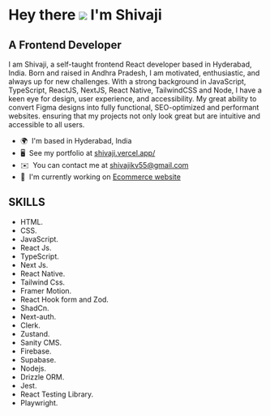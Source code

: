 
<!--
**ShivajiKS/ShivajiKS** is a ✨ _special_ ✨ repository because its `README.md` (this file) appears on your GitHub profile.

Here are some ideas to get you started:

- 🔭 I’m currently working on ...
- 🌱 I’m currently learning ...
- 👯 I’m looking to collaborate on ...
- 🤔 I’m looking for help with ...
- 💬 Ask me about ...
- 📫 How to reach me: ...
- 😄 Pronouns: ...
- ⚡ Fun fact: ...
-->

Hey there ![](https://user-images.githubusercontent.com/18350557/176309783-0785949b-9127-417c-8b55-ab5a4333674e.gif) I'm Shivaji
===============================================================================================================================

A Frontend Developer
------------------

I am Shivaji, a self-taught frontend React developer based in Hyderabad, India. Born and raised in Andhra Pradesh, I am motivated, enthusiastic, and always up for new challenges. With a strong background in JavaScript, TypeScript, ReactJS, NextJS, React Native, TailwindCSS and Node, I have a keen eye for design, user experience, and accessibility. My great ability to convert Figma designs into fully functional, SEO-optimized and performant websites. ensuring that my projects not only look great but are intuitive and accessible to all users.

* 🌍  I'm based in Hyderabad, India
* 🖥️  See my portfolio at [shivaji.vercel.app/](http://shivaji.vercel.app/)
* ✉️  You can contact me at [shivajikv55@gmail.com](mailto:shivajikv55@gmail.com)
* 🚀  I'm currently working on [Ecommerce website](http://ecommerce-olive-pi.vercel.app/)

## SKILLS
- HTML.
- CSS.
- JavaScript.
- React Js.
- TypeScript.
- Next Js.
- React Native.
- Tailwind Css.
- Framer Motion.
- React Hook form and Zod.
- ShadCn.
- Next-auth.
- Clerk.
- Zustand.
- Sanity CMS.
- Firebase.
- Supabase.
- Nodejs.
- Drizzle ORM.
- Jest.
- React Testing Library.
- Playwright.
